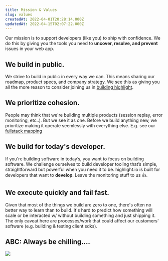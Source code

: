 ```yaml
---
title: Mission & Values
slug: values
createdAt: 2022-04-01T20:28:14.000Z
updatedAt: 2022-04-15T02:07:22.000Z
---
```


Our mission is to support developers (like you) to ship with confidence. We do this by giving you the tools you need to **uncover, resolve, and prevent** issues in your web app.

## We build in public.

We strive to build in public in every way we can. This means sharing our roadmap, product specs, and company strategy. We see this as giving you all the more reason to consider joining us in [building highlight](https://careers.highlight.run).

## We prioritize cohesion.

People may think that we're building multiple products (session replay, error monitoring, etc..). But we see it as one. Before we build anything new, we prioritize making it operate seemlessly with everything else. E.g. see our [fullstack mapping](../../getting-started/2_frontend-backend-mapping.md)

## We build for today's developer.

If you're building software in today’s, you want to focus on building software. We challenge ourselves to build developer tooling that’s simple, straightforward but powerful when you need it to be. highlight.io is built for developers that want to **develop**. Leave the monitoring stuff to us 👍.

## We execute quickly and fail fast.

Given that most of the things we build are zero to one, there's often no better way to learn than to build. It's hard to predict how something will scale or be interacted w/ without building something and just shipping it. The only caveat here are processes/work that could affect our customers' software (e.g. building & testing client sdks).

## ABC: Always be chilling....

![](/images/ohyeah.gif)
